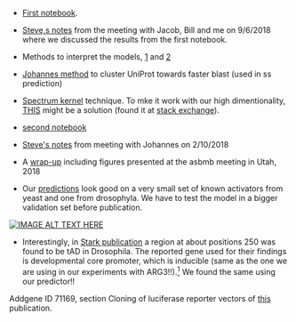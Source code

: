 * [First notebook](https://htmlpreview.github.io/?https://github.com/aerijman/Transcriptional-Activation-Domains/blob/gh-pages/TADs_primer.html).
* [Steve,s notes](https://github.com/aerijman/Transcriptional-Activation-Domains/blob/gh-pages/9_6_18%20Nobel%20meeting.pdf) from the meeting with Jacob, Bill and me on 9/6/2018 where we discussed the results from the first notebook.

* Methods to interpret the models, [1](http://papers.nips.cc/paper/7062-a-unified-approach-to-interpreting-model-predictions.pdf) and [2](https://arxiv.org/pdf/1703.01365.pdf)

* [Johannes method](https://uniclust.mmseqs.com) to cluster UniProt towards faster blast (used in ss prediction)
* [Spectrum kernel](http://psb.stanford.edu/psb-online/proceedings/psb02/leslie.pdf) technique. To mke it work with our high dimentionality, [THIS](http://citeseerx.ist.psu.edu/viewdoc/download?doi=10.1.1.144.9009&rep=rep1&type=pdf) might be a solution (found it at [stack exchange](https://datascience.stackexchange.com/questions/989/svm-using-scikit-learn-runs-endlessly-and-never-completes-execution)).  

* [second notebook](http://htmlpreview.github.io/?https://github.com/aerijman/TADs-analysis/blob/master/TAD_second_clean.html)

* [Steve's notes](./10_2_2028_talk_with_Johannes.pdf) from meeting with Johannes on 2/10/2018 

* A [wrap-up](./UtahConference.htm) including figures presented at the asbmb meeting in Utah, 2018

* Our [predictions](./predict_sequences.html) look good on a very small set of known activators from yeast and one from drosophyla. We have to test the model in a bigger validation set before publication.


[![IMAGE ALT TEXT HERE](https://img.youtube.com/vi/YOUTUBE_VIDEO_ID_HERE/0.jpg)](./heatmap_movie.mpeg)



* Interestingly, in [Stark publication](http://emboj.embopress.org/content/37/16/e98896) a region at about positions 250 was found to be tAD in Drosophila. The reported gene used for their findings is developmental core promoter, which is inducible (same as the one we are using in our experiments with ARG3!!).[<sup>1</sup>](#1)
We found the same using our predictor!!









Addgene ID 71169, section Cloning of luciferase reporter vectors of [this](https://www.nature.com/articles/nature15545) publication.<a class="anchor" id="1"></a>
